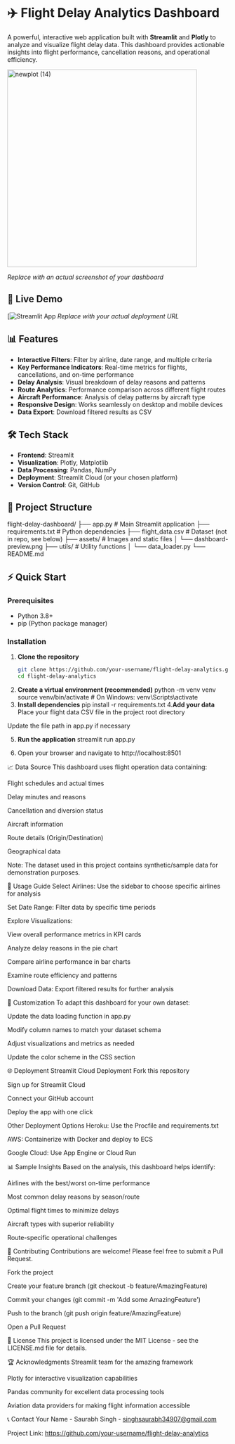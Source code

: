 # ✈️ Flight Delay Analytics Dashboard

A powerful, interactive web application built with **Streamlit** and **Plotly** to analyze and visualize flight delay data. This dashboard provides actionable insights into flight performance, cancellation reasons, and operational efficiency.

<img width="432" height="450" alt="newplot (14)" src="https://github.com/user-attachments/assets/d30edb60-ba50-4dab-8227-b270064800ca" />
 
*Replace with an actual screenshot of your dashboard*

## 🚀 Live Demo

[![Streamlit App](https://flightdelaydataanalysis-3jkhuqhscob9r8jgiknyrl.streamlit.app/)
*Replace with your actual deployment URL*

## 📊 Features

- **Interactive Filters**: Filter by airline, date range, and multiple criteria
- **Key Performance Indicators**: Real-time metrics for flights, cancellations, and on-time performance
- **Delay Analysis**: Visual breakdown of delay reasons and patterns
- **Route Analytics**: Performance comparison across different flight routes
- **Aircraft Performance**: Analysis of delay patterns by aircraft type
- **Responsive Design**: Works seamlessly on desktop and mobile devices
- **Data Export**: Download filtered results as CSV

## 🛠️ Tech Stack

- **Frontend**: Streamlit
- **Visualization**: Plotly, Matplotlib
- **Data Processing**: Pandas, NumPy
- **Deployment**: Streamlit Cloud (or your chosen platform)
- **Version Control**: Git, GitHub

## 📁 Project Structure
flight-delay-dashboard/
├── app.py # Main Streamlit application
├── requirements.txt # Python dependencies
├── flight_data.csv # Dataset (not in repo, see below)
├── assets/ # Images and static files
│ └── dashboard-preview.png
├── utils/ # Utility functions
│ └── data_loader.py
└── README.md

## ⚡ Quick Start

### Prerequisites

- Python 3.8+
- pip (Python package manager)

### Installation

1. **Clone the repository**
   ```bash
   git clone https://github.com/your-username/flight-delay-analytics.git
   cd flight-delay-analytics
2. **Create a virtual environment (recommended)**
python -m venv venv
source venv/bin/activate  # On Windows: venv\Scripts\activate
3. **Install dependencies**
pip install -r requirements.txt
4.**Add your data**
Place your flight data CSV file in the project root directory

Update the file path in app.py if necessary

5. **Run the application**
streamlit run app.py

7. Open your browser and navigate to http://localhost:8501

📈 Data Source
This dashboard uses flight operation data containing:

Flight schedules and actual times

Delay minutes and reasons

Cancellation and diversion status

Aircraft information

Route details (Origin/Destination)

Geographical data

Note: The dataset used in this project contains synthetic/sample data for demonstration purposes.

🎯 Usage Guide
Select Airlines: Use the sidebar to choose specific airlines for analysis

Set Date Range: Filter data by specific time periods

Explore Visualizations:

View overall performance metrics in KPI cards

Analyze delay reasons in the pie chart

Compare airline performance in bar charts

Examine route efficiency and patterns

Download Data: Export filtered results for further analysis

🔧 Customization
To adapt this dashboard for your own dataset:

Update the data loading function in app.py

Modify column names to match your dataset schema

Adjust visualizations and metrics as needed

Update the color scheme in the CSS section

🌐 Deployment
Streamlit Cloud Deployment
Fork this repository

Sign up for Streamlit Cloud

Connect your GitHub account

Deploy the app with one click

Other Deployment Options
Heroku: Use the Procfile and requirements.txt

AWS: Containerize with Docker and deploy to ECS

Google Cloud: Use App Engine or Cloud Run

📊 Sample Insights
Based on the analysis, this dashboard helps identify:

Airlines with the best/worst on-time performance

Most common delay reasons by season/route

Optimal flight times to minimize delays

Aircraft types with superior reliability

Route-specific operational challenges

🤝 Contributing
Contributions are welcome! Please feel free to submit a Pull Request.

Fork the project

Create your feature branch (git checkout -b feature/AmazingFeature)

Commit your changes (git commit -m 'Add some AmazingFeature')

Push to the branch (git push origin feature/AmazingFeature)

Open a Pull Request

📝 License
This project is licensed under the MIT License - see the LICENSE.md file for details.

🏆 Acknowledgments
Streamlit team for the amazing framework

Plotly for interactive visualization capabilities

Pandas community for excellent data processing tools

Aviation data providers for making flight information accessible

📞 Contact
Your Name - Saurabh Singh - singhsaurabh34907@gmail.com

Project Link: https://github.com/your-username/flight-delay-analytics
